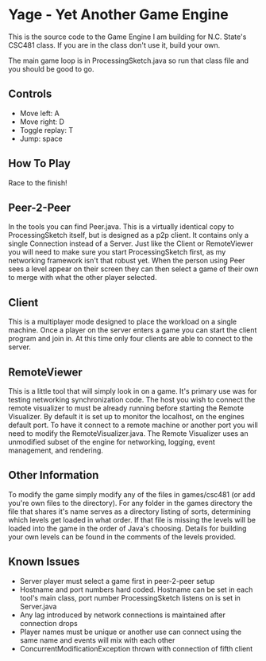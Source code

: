 Yage - Yet Another Game Engine
==============================

This is the source code to the Game Engine I am building for N.C. State's CSC481 class. If you are in the class don't use it, build your own.

The main game loop is in ProcessingSketch.java so run that class file and you should be good to go.

Controls
--------
* Move left: A
* Move right: D
* Toggle replay: T
* Jump: space

How To Play
-----------
Race to the finish!

Peer-2-Peer
-----------
In the tools you can find Peer.java. This is a virtually identical copy to ProcessingSketch itself, but is designed as a p2p client. It contains only a single Connection instead of a Server. Just like the Client or RemoteViewer you will need to make sure you start ProcessingSketch first, as my networking framework isn't that robust yet. When the person using Peer sees a level appear on their screen they can then select a game of their own to merge with what the other player selected.

Client
------
This is a multiplayer mode designed to place the workload on a single machine. Once a player on the server enters a game you can start the client program and join in. At this time only four clients are able to connect to the server.

RemoteViewer
------------
This is a little tool that will simply look in on a game. It's primary use was for testing networking synchronization code. The host you wish to connect the remote visualizer to must be already running before starting the Remote Visualizer. By default it is set up to monitor the localhost, on the engines default port. To have it connect to a remote machine or another port you will need to modify the RemoteVisualizer.java. The Remote Visualizer uses an unmodified subset of the engine for networking, logging, event management, and rendering.

Other Information
-----------------
To modify the game simply modify any of the files in games/csc481 (or add you're own files to the directory). For any folder in the games directory the file that shares it's name serves as a directory listing of sorts, determining which levels get loaded in what order. If that file is missing the levels will be loaded into the game in the order of Java's choosing. Details for building your own levels can be found in the comments of the levels provided.

Known Issues
------------
* Server player must select a game first in peer-2-peer setup
* Hostname and port numbers hard coded. Hostname can be set in each tool's main class, port number ProcessingSketch listens on is set in Server.java
* Any lag introduced by network connections is maintained after connection drops
* Player names must be unique or another use can connect using the same name and events will mix with each other
* ConcurrentModificationException thrown with connection of fifth client
